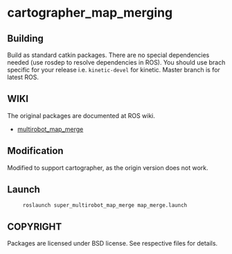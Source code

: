 # cartographer_map_merging


Building
--------

Build as standard catkin packages. There are no special dependencies needed
(use rosdep to resolve dependencies in ROS). You should use brach specific for
your release i.e. `kinetic-devel` for kinetic. Master branch is for latest ROS.


WIKI
----

The original packages are documented at ROS wiki.
* [multirobot_map_merge](http://wiki.ros.org/multirobot_map_merge)



Modification
----

Modified to support cartographer, as the origin version does not work.



Launch
----

```
 	 roslaunch super_multirobot_map_merge map_merge.launch 
```



COPYRIGHT
---------

Packages are licensed under BSD license. See respective files for details.
